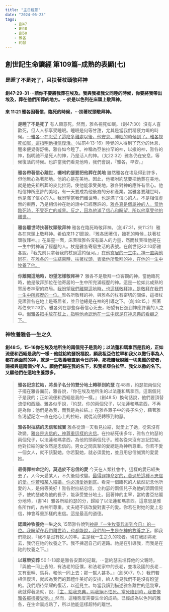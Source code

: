```yaml
---
title: "主日經節"
date: "2024-06-23"
tags:
    - 創47
	- 創48
	- 創50
    - 雅各
    - 約瑟
---
```


## 創世記生命讀經 第109篇–成熟的表顯(七)

### 是睡了不是死了，且扶著杖頭敬拜神

#### 創47:29-31  ⋯請你不要將我葬在埃及。我與我祖我父同睡的時候，你要將我帶出埃及，葬在他們所葬的地方。⋯於是以色列在床頭上敬拜神。

#### 來 11:21  雅各因著信，臨死的時候，⋯扶著杖頭敬拜神。

> **是睡了不是死了**  有人願意死。然而，雅各視死如眠。（創47:30）沒有人喜歡死，但人人都享受睡眠。睡眠是何等甘甜，尤其是當我們精疲力竭的時候。<ins>⋯雅各⋯在忍受了這麼多難處以後，他安息、睡眠的時候到了。雅各視死如眠，這指明他相信復活。</ins>（帖前4:13-16）睡覺的人得到了充分的休息，醒來便覺得舒暢，雅各如今睡了。神稱為亞伯拉罕的神，以撒的神，雅各的神，指明祂不是死人的神，乃是活人的神。（太22:32）雅各仍在安息，等候復活的時候。也許當我們看見他時，我們會說，『雅各，早安。』

> **雅各帶著信心離世，囑咐約瑟要把他葬在美地**  雖然雅各在埃及得到許多，但他無心為著那地。他的心是在美地。因此，他囑咐約瑟要把他葬在美地，就是他先祖所葬的麥比拉洞，使他能承受美地。雅各對神的應許有信心。他相信神所應許的美地，有一天要成為他後裔的分和產業。當雅各要離世時，他是滿了信心的人。我盼望當我們離世時，也是滿了信心的人，不是相信虛無的東西，乃是相信神在祂的話中已經應許的。<ins>雅各真是個屬神的人。當他臨死時，不受死亡的威脅。反之，因為他滿了信心和盼望，所以他享受他的離世。</ins>

> **雅各離世時扶著杖頭敬拜神**  雅各在臨死時敬拜神。（創47:31，來11:21）雅各在床頭上敬拜神。希伯來11:21節說，『雅各因著信，臨死的時候…扶著杖頭敬拜神。』在屬靈一面，床表徵雅各沒有屬人的力量，然而杖表徵他是在一生中對神滿了經歷的人。杖是雅各寄居生活的表號。在創世記32:10節雅各說，『我先前只拿著我的杖過這約但河。』<ins>在他寄居的一生中，神一直與他同在。在雅各的一生結束時，扶著杖頭，表徵他所敬拜的神，在他的一生中牧養了他。</ins>

> **你離開這地時，盼望怎樣敬拜神？**  雅各不是敬拜一位客觀的神。當他臨死時，他是敬拜那位在他寄居的一生中所完滿經歷的神。這是一位如此成熟的寄居者神聖的終局。<ins>我盼望我們離開這地時，也這樣敬拜神，是敬拜在我們一生中所經歷的一位。</ins>雅各所敬拜的神，與雅各的杖有密切的關係，這根杖見證雅各在地上是寄居者，並且他總是在神的引導之下。（創48:15。）照著希伯來11:13節，雅各列在那些存著信心死去，盼望有日進到神應許裏的人之中。<ins>但雅各把手放在杖上，指明他承認他在一生中總是在神恩典的看顧之下。</ins>

### 神牧養雅各一生之久

#### 創48:5，15-16你在埃及地所生的兩個兒子是我的；以法蓮和瑪拿西是我的，正如流便和西緬是我的一樣⋯他就給約瑟祝福說，願我祖亞伯拉罕和我父以撒行事為人都在祂面前的神，就是一生牧養我直到今日的神，那救贖我脫離一切患難的使者，賜福與這兩個少年人。願他們歸在我的名下，和我祖亞伯拉罕、我父以撒的名下。又願他們在這地生養眾多。

> **雅各記念拉結，將長子名分的雙分地土轉移到約瑟**  在48章，約瑟把兩個兒子擺在雅各面前，雅各說，『你在埃及地所生的以法蓮和瑪拿西，這兩個兒子是我的；正如流便和西緬是我的一樣。』（創48:5）換句話說，他們要頂替流便和西緬。雅各似乎說，『約瑟，你的兩個兒子，以法蓮和瑪拿西，不再是為你；他們是為我，而我是為拉結。』在雅各眾子中的長子名分，藉著雅各渴望記念一直在他心上的拉結，就從流便轉移到約瑟。

> **雅各對拉結的忠信和誠實**  雅各從頭一天看見拉結，就愛上了她，從來沒有改變。<ins>雅各是忠信的，神尊重這樣的忠信</ins>。在拉結死後多年，雅各立約瑟的兩個兒子，以法蓮和瑪拿西，為他的頭兩個兒子。雅各從來沒有忘記拉結。他對拉結的愛依然是忠信的。男女之間真摯的愛總是為神所尊重。你若不愛一個女人，就不該娶她。你若娶她，就必須愛她，並且用忠信誠實的愛愛她。

> **最得罪神命定的，莫過於不忠信的愛**  今天在人類社會中，這樣的愛已經失去了。人今天愛某人，不久後就改變。<ins>最得罪神命定的，莫過於這種不忠信的愛。你若和某人結婚，你必須愛她到底</ins>。看見一個臨死的人依然記念他所愛的人，是何等美好！雅各對拉結忠信，立約瑟的兩個兒子為他的頭兩個兒子，使約瑟成為他的長子，能承受雙分地土。因著神的主宰，當約書亞拈鬮分地時，（書14）雅各所給約瑟的分，歸給了以法蓮和瑪拿西。這意思是雅各所作的，為神所尊重。丈夫絕不該改變對妻子的愛。你若在對她的愛上忠信，神會尊重那樣的忠信。這是最高的道德。

> **認識神牧養他一生之久**  15節雅各說到<ins>神是『一生牧養我直到今日』的一位。我盼望在我們離世時，也都能說，我們的一生是在神的牧養之下</ins>。願我們能說，『我不是沒有牧人的羊。主是我一生之久的牧者。現在我即將死去，我仍在祂的牧養之下。我不揀選自己的道路。祂是在引導我，而我是在祂的牧養之下。』

> **以尊榮安葬**  50:1-13節是雅各安葬的記載，⋯當約瑟去埋葬他的父親時，『與他一同上去的，有法老的臣僕，和法老家中的長老，並埃及國的長老…又有車輛、馬兵，和他一同上去；那一幫人甚多。』（創50:7，9。）我們若相信復活，就該為我們的葬禮作美好的安排，給人看見我們不是沒有盼望的。我們期待榮耀的復活，以迎見主。每當我讀到描述雅各離世的這幾章，我就得著造就，說，<ins>『主，給我恩典，叫我絕不怕死。當死臨到時，我要像雅各那樣接受牠。』</ins>然而，這種態度需要生命的成熟。已經成為以色列的雅各，在生命裏成熟了，所以他能這樣超特的離世。